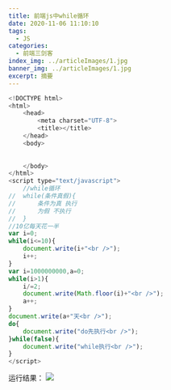```yaml
---
title: 前端js中while循环
date: 2020-11-06 11:10:10
tags:
  - JS
categories:
  - 前端三剑客
index_img: ../articleImages/1.jpg
banner_img: ../articleImages/1.jpg
excerpt: 摘要
---
```

<meta name="referrer" content="no-referrer"/>

```js
<!DOCTYPE html>
<html>
	<head>
		<meta charset="UTF-8">
		<title></title>
	</head>
	<body>
		
		
	</body>
</html>
<script type="text/javascript">
	//while循环
//	while(条件真假){
//		条件为真 执行
//		为假 不执行
//	}
//10亿每天花一半
var i=0;
while(i<=10){
	document.write(i+"<br />");
	i++;
}
var i=1000000000,a=0;
while(i>1){
	i/=2;
	document.write(Math.floor(i)+"<br />");
	a++;
}
document.write(a+"天<br />");
do{
	document.write("do先执行<br />");
}while(false){
	document.write("while执行<br />");
}
</script>

```
运行结果：
![](https://img-blog.csdnimg.cn/5f5b546765cf439d9140d749dda2023e.png)

